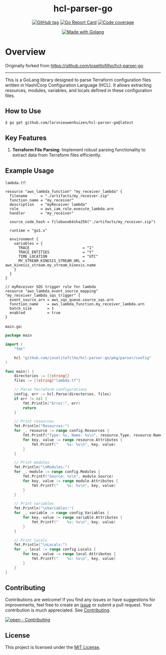 <div align="center">

# hcl-parser-go

[![GitHub tag](https://img.shields.io/github/release/larsnieuwenhuizen/hcl-parser-go?include_prereleases=&sort=semver&color=2ea44f&style=for-the-badge)](https://github.com/joselitofilho/hcl-parser-go/releases/)
[![Go Report Card](https://goreportcard.com/badge/github.com/joselitofilho/hcl-parser-go?style=for-the-badge)](https://goreportcard.com/report/github.com/joselitofilho/hcl-parser-go)
[![Code coverage](https://img.shields.io/badge/Coverage-90.4%25-2ea44f?style=for-the-badge)](#)

[![Made with Golang](https://img.shields.io/badge/Golang-1.21.6-blue?logo=go&logoColor=white&style=for-the-badge)](https://go.dev "Go to Golang homepage")

</div>

# Overview

Originally forked from https://github.com/joselitofilho/hcl-parser-go

---

This is a GoLang library designed to parse Terraform configuration files written in HashiCorp Configuration Language (HCL). 
It allows extracting resources, modules, variables, and locals defined in these configuration files.

## How to Use

```bash
$ go get github.com/larsnieuwenhuizen/hcl-parser-go@latest
```

## Key Features

1. **Terraform File Parsing**: Implement robust parsing functionality to extract data from Terraform files efficiently.

## Example Usage

`lambda.tf`:

```hcl
resource "aws_lambda_function" "my_receiver_lambda" {
  filename      = "./artifacts/my_receiver.zip"
  function_name = "my_receiver"
  description   = "myReceiver lambda"
  role          = aws_iam_role.execute_lambda.arn
  handler       = "my_receiver"

  source_code_hash = filebase64sha256("./artifacts/my_receiver.zip")

  runtime = "go1.x"

  environment {
    variables = {
      TRACE                        = "1"
      TRACE_ENTITIES               = "Y"
      TIME_LOCATION                = "UTC"
      MY_STREAM_KINESIS_STREAM_URL = aws_kinesis_stream.my_stream_kinesis.name
    }
  }
}

// myReceiver SQS trigger rule for lambda
resource "aws_lambda_event_source_mapping" "my_receiver_lambda_sqs_trigger" {
  event_source_arn = aws_sqs_queue.source_sqs.arn
  function_name    = aws_lambda_function.my_receiver_lambda.arn
  batch_size       = 1
  enabled          = true
}

```

`main.go`:

```Go
package main

import (
	"fmt"

	hcl "github.com/joselitofilho/hcl-parser-go/pkg/parser/config"
)

func main() {
    directories := []string{}
	files := []string{"lambda.tf"}

	// Parse Terraform configurations
	config, err := hcl.Parse(directories, files)
	if err != nil {
		fmt.Println("Error:", err)
		return
	}

	// Print resources
	fmt.Println("Resources:")
	for _, resource := range config.Resources {
		fmt.Printf("Type: %s, Name: %s\n", resource.Type, resource.Name)
		for key, value := range resource.Attributes {
			fmt.Printf("    %s: %v\n", key, value)
		}
	}

	// Print modules
	fmt.Println("\nModules:")
	for _, module := range config.Modules {
		fmt.Printf("Source: %s\n", module.Source)
		for key, value := range module.Attributes {
			fmt.Printf("    %s: %v\n", key, value)
		}
	}

	// Print variables
	fmt.Println("\nVariables:")
	for _, variable := range config.Variables {
		for key, value := range variable.Attributes {
			fmt.Printf("    %s: %v\n", key, value)
		}
	}

	// Print locals
	fmt.Println("\nLocals:")
	for _, local := range config.Locals {
		for key, value := range local.Attributes {
			fmt.Printf("    %s: %v\n", key, value)
		}
	}
}

```

## Contributing

Contributions are welcome! If you find any issues or have suggestions for improvements, feel free to create an 
[issue][issues] or submit a pull request. Your contribution is much appreciated. See [Contributing](CONTRIBUTING.md).

[![open - Contributing](https://img.shields.io/badge/open-contributing-blue?style=for-the-badge)](CONTRIBUTING.md "Go to contributing")

## License

This project is licensed under the [MIT License](LICENSE).

[diagrams]: https://app.diagrams.net/
[issues]: https://github.com/larsnieuwenhuizen/hcl-parser-go/issues